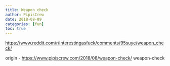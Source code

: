 ```yaml
---
title: Weapon check
author: PipisCrew
date: 2018-08-09
categories: [fun]
toc: true
---
```


https://www.reddit.com/r/interestingasfuck/comments/95suye/weapon_check/

origin - https://www.pipiscrew.com/2018/08/weapon-check/ weapon-check